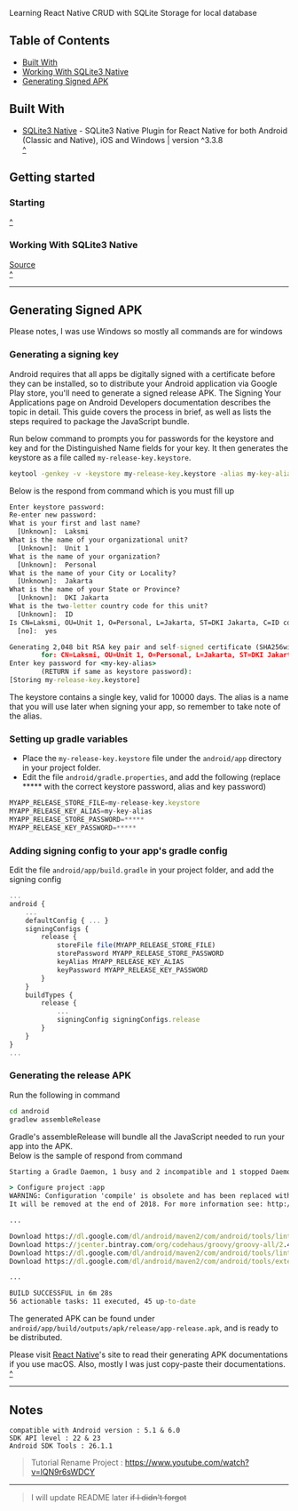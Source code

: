Learning React Native CRUD with SQLite Storage for local database


## Table of Contents
* [Built With](#built-with)
* [Working With SQLite3 Native](#working-with-sqlite3-native)
* [Generating Signed APK](#generating-signed-apk)



## Built With ##
* [SQLite3 Native](https://github.com/andpor/react-native-sqlite-storage) - SQLite3 Native Plugin for React Native for both Android (Classic and Native), iOS and Windows | version ^3.3.8   
[^](#table-of-contents)   



## Getting started

### Starting   

[^](#table-of-contents)   



### Working With SQLite3 Native
[Source](https://github.com/andpor/react-native-sqlite-storage#how-to-use-ios)   
[^](#table-of-contents)   



---



## Generating Signed APK ##
Please notes, I was use Windows so mostly all commands are for windows   


### Generating a signing key   
Android requires that all apps be digitally signed with a certificate before they can be installed, so to distribute your Android application via Google Play store, you'll need to generate a signed release APK. The Signing Your Applications page on Android Developers documentation describes the topic in detail. This guide covers the process in brief, as well as lists the steps required to package the JavaScript bundle.   
   
Run below command to prompts you for passwords for the keystore and key and for the Distinguished Name fields for your key. It then generates the keystore as a file called `my-release-key.keystore`.   

```cmd
keytool -genkey -v -keystore my-release-key.keystore -alias my-key-alias -keyalg RSA -keysize 2048 -validity 10000
```

Below is the respond from command which is you must fill up   

```cmd
Enter keystore password:
Re-enter new password:
What is your first and last name?
  [Unknown]:  Laksmi
What is the name of your organizational unit?
  [Unknown]:  Unit 1
What is the name of your organization?
  [Unknown]:  Personal
What is the name of your City or Locality?
  [Unknown]:  Jakarta
What is the name of your State or Province?
  [Unknown]:  DKI Jakarta
What is the two-letter country code for this unit?
  [Unknown]:  ID
Is CN=Laksmi, OU=Unit 1, O=Personal, L=Jakarta, ST=DKI Jakarta, C=ID correct?
  [no]:  yes

Generating 2,048 bit RSA key pair and self-signed certificate (SHA256withRSA) with a validity of 10,000 days
        for: CN=Laksmi, OU=Unit 1, O=Personal, L=Jakarta, ST=DKI Jakarta, C=ID
Enter key password for <my-key-alias>
        (RETURN if same as keystore password):
[Storing my-release-key.keystore]
```

The keystore contains a single key, valid for 10000 days. The alias is a name that you will use later when signing your app, so remember to take note of the alias.   



### Setting up gradle variables   
* Place the `my-release-key.keystore` file under the `android/app` directory in your project folder.
* Edit the file `android/gradle.properties`, and add the following (replace ***** with the correct keystore password, alias and key password)

```js
MYAPP_RELEASE_STORE_FILE=my-release-key.keystore
MYAPP_RELEASE_KEY_ALIAS=my-key-alias
MYAPP_RELEASE_STORE_PASSWORD=*****
MYAPP_RELEASE_KEY_PASSWORD=*****
```   



### Adding signing config to your app's gradle config
Edit the file `android/app/build.gradle` in your project folder, and add the signing config
```js
...
android {
    ...
    defaultConfig { ... }
    signingConfigs {
        release {
            storeFile file(MYAPP_RELEASE_STORE_FILE)
            storePassword MYAPP_RELEASE_STORE_PASSWORD
            keyAlias MYAPP_RELEASE_KEY_ALIAS
            keyPassword MYAPP_RELEASE_KEY_PASSWORD
        }
    }
    buildTypes {
        release {
            ...
            signingConfig signingConfigs.release
        }
    }
}
...
```



### Generating the release APK
Run the following in command
```cmd
cd android
gradlew assembleRelease
```

Gradle's assembleRelease will bundle all the JavaScript needed to run your app into the APK.   
Below is the sample of respond from command   
```cmd
Starting a Gradle Daemon, 1 busy and 2 incompatible and 1 stopped Daemons could not be reused, use --status for details

> Configure project :app
WARNING: Configuration 'compile' is obsolete and has been replaced with 'implementation' and 'api'.
It will be removed at the end of 2018. For more information see: http://d.android.com/r/tools/update-dependency-configurations.html

...

Download https://dl.google.com/dl/android/maven2/com/android/tools/lint/lint-gradle/26.1.4/lint-gradle-26.1.4.pom
Download https://jcenter.bintray.com/org/codehaus/groovy/groovy-all/2.4.12/groovy-all-2.4.12.pom
Download https://dl.google.com/dl/android/maven2/com/android/tools/lint/lint/26.1.4/lint-26.1.4.pom
Download https://dl.google.com/dl/android/maven2/com/android/tools/external/org-jetbrains/uast/26.1.4/uast-26.1.4.pom

...

BUILD SUCCESSFUL in 6m 28s
56 actionable tasks: 11 executed, 45 up-to-date
```

The generated APK can be found under `android/app/build/outputs/apk/release/app-release.apk`, and is ready to be distributed.   


Please visit [React Native](https://facebook.github.io/react-native/docs/signed-apk-android)'s site to read their generating APK documentations if you use macOS. Also, mostly I was just copy-paste their documentations.   
[^](#table-of-contents)   



---



## Notes ##

```
compatible with Android version : 5.1 & 6.0   
SDK API level : 22 & 23   
Android SDK Tools : 26.1.1   
```   

> Tutorial Rename Project : https://www.youtube.com/watch?v=lQN9r6sWDCY



---



> I will update README later ~~if I didn't forgot~~

